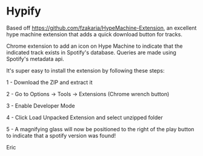 Hypify
======

Based off https://github.com/fzakaria/HypeMachine-Extension,
an excellent hype machine extension that adds a quick download button for tracks.

Chrome extension to add an icon on Hype Machine to indicate that the indicated track exists in Spotify's database.
Queries are made using Spotify's metadata api.

It's super easy to install the extension by following these steps:

1 - Download the ZIP and extract it

2 - Go to Options -> Tools -> Extensions (Chrome wrench button)

3 - Enable Developer Mode

4 - Click Load Unpacked Extension and select unzipped folder

5 - A magnifying glass will now be positioned to the right of the play button to indicate that a spotify version was found!

Eric
